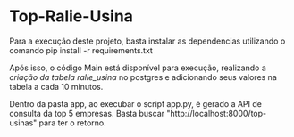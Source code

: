 # Top-Ralie-Usina

Para a execução deste projeto, basta instalar as dependencias utilizando o comando pip install -r requirements.txt

Após isso, o código Main está disponível para execução, realizando a *criação da tabela ralie_usina* no postgres e adicionando seus valores na tabela a cada 10 minutos.

Dentro da pasta app, ao execubar o script app.py, é gerado a API de consulta da top 5 empresas. Basta buscar "http://localhost:8000/top-usinas" para ter o retorno.
